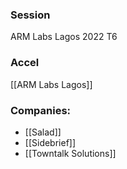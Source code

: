 
### Session
ARM Labs Lagos 2022 T6

### Accel
[[ARM Labs Lagos]]

### Companies:
- [[Salad]]
- [[Sidebrief]]
- [[Towntalk Solutions]]


